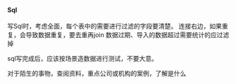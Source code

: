 #### Sql
写Sql时，考虑全面，每个表中的需要进行过滤的字段要清楚。
连接右边，如果重复，会导致数据重复，要去重再join
数据过期、导入的数据超过需要统计的应过滤掉

sql写完成后，应该按场景造数据进行测试，不要大意。

对于陌生的事物，查阅资料，重点公司或机构的案例，了解是什么

